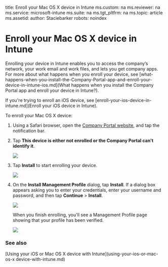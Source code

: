 title: Enroll your Mac OS X device in Intune
ms.custom: na
ms.reviewer: na
ms.service: microsoft-intune
ms.suite: na
ms.tgt_pltfrm: na
ms.topic: article
ms.assetid: 
author: Staciebarker
robots: noindex

# Enroll your Mac OS X device in Intune

Enrolling your device in Intune enables you to access the company’s network, your work email and work files, and lets you get company apps. For more about what happens when you enroll your device, see [what-happens-when-you-install-the-Company-Portal-app-and-enroll-your-device-in-intune-ios.md](What happens when you install the Company Portal app and enroll your device in Intune?).

If you're trying to enroll an iOS device, see [enroll-your-ios-device-in-intune.md](Enroll your iOS device in Intune).

To enroll your Mac OS X device:

1.  Using a Safari browser, open the [Company Portal website](https://portal.manage.microsoft.com), and tap the notification bar.

2.  Tap **This device is either not enrolled or the Company Portal can't identify it**.

    ![](./media/IW-Help-pics/1-macosx-enroll-tap-enroll.png)

3.  Tap **Install** to start enrolling your device.

    ![](./media/IW-Help-pics/2-macosx-enroll--install-button.png)

4.  On the **Install Management Profile** dialog, tap **Install**. If a dialog box appears asking you to enter your credentials, enter your username and password, and then tap **Continue** &gt; **Install**.

    ![](./media/IW-Help-pics/3-macosx-enroll-tap-install.png)

    When you finish enrolling, you'll see a Management Profile page showing that your profile has been verified.

    ![](./media/IW-Help-pics/4-macosx-enroll-done.png)

### See also
[Using your iOS or Mac OS X device with Intune](using-your-ios-or-mac-os-x device-with-intune.md)